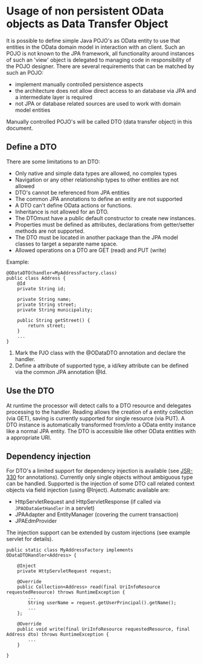 # Usage of non persistent OData objects as Data Transfer Object
It is possible to define simple Java POJO's as OData entity to use that entities in the OData domain model in interaction with an client. Such an POJO is not known to the JPA framework, all functionality around instances of such an 'view' object is delegated to managing code in responsibility of the POJO designer.
There are several requirements that can be matched by such an POJO:
* implement manually controlled persistence aspects
* the architecture does not allow direct access to an database via JPA and a intermediate layer is required
* not JPA or database related sources are used to work with domain model entities

Manually controlled POJO's will be called DTO (data transfer object) in this document.

## Define a DTO
There are some limitations to an DTO:
* Only native and simple data types are allowed, no complex types
* Navigation or any other relationship types to other entities are not allowed
* DTO's cannot be referenced from JPA entities
* The common JPA annotations to define an entity are not supported
* A DTO can't define OData actions or functions.
* Inheritance is not allowed for an DTO.
* The DTOmust have a public default constructor to create new instances.
* Properties must be defined as attributes, declarations from getter/setter methods are not supported.
* The DTO must be located in another package than the JPA model classes to target a separate name space.
* Allowed operations on a DTO are GET (read) and PUT (write)

Example:

```
@ODataDTO(handler=MyAddressFactory.class)
public class Address {
	@Id
	private String id;
	
	private String name;
	private String street;
	private String municipality;
	
	public String getStreet() {
		return street;
	}
	...
}

```

1. Mark the PJO class with the @ODataDTO annotation and declare the handler.
1. Define a attribute of supported type, a id/key attribute can be defined via the common JPA annotation @Id.

## Use the DTO
At runtime the processor will detect calls to a DTO resource and delegates processing to the handler. Reading allows the creation of a entity collection (via GET), saving is currently supported for single resource (via PUT).
A DTO instance is automatically transformed from/into a OData entity instance like a normal JPA entity. The DTO is accessible like other OData entities with a appropriate URI.

## Dependency injection
For DTO's a limited support for dependency injection is available (see [JSR-330](https://jcp.org/en/jsr/detail?id=330) for annotations). Currently only single objects without ambiguous type can be handled.
Supported is the injection of some DTO call related context objects via field injection (using @Inject). Automatic available are:
* HttpServletRequest and HttpServletResponse (if called via `JPAODataGetHandler` in a servlet)
* JPAAdapter and EntityManager (covering the current transaction)
* JPAEdmProvider
	
The injection support can be extended by custom injections (see example servlet for details).

```
public static class MyAddressFactory implements ODataDTOHandler<Address> {

	@Inject
	private HttpServletRequest request;

	@Override
	public Collection<Address> read(final UriInfoResource requestedResource) throws RuntimeException {
		...
		String userName = request.getUserPrincipal().getName();
		...
	};

	@Override
	public void write(final UriInfoResource requestedResource, final Address dto) throws RuntimeException {
		...
	}

}

```